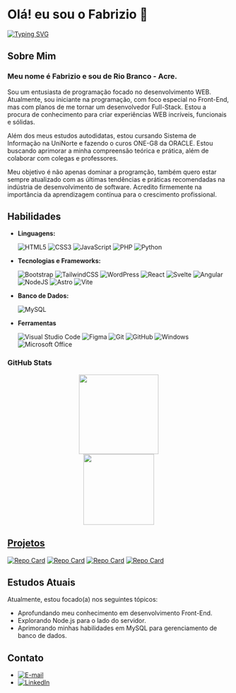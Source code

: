  # Olá! eu sou o Fabrizio 🤘
[![Typing SVG](https://readme-typing-svg.herokuapp.com/?color=fff&size=35&center=true&vCenter=true&width=1000&lines=Bem+vindo+ao+meu+perfil+do+GitHub!+:%29)](https://git.io/typing-svg)

## Sobre Mim

### Meu nome é Fabrizio e sou de Rio Branco - Acre.

Sou um entusiasta de programação focado no desenvolvimento WEB. Atualmente, sou iniciante na programação, com foco especial no Front-End, mas com planos de me tornar um desenvolvedor Full-Stack. Estou a procura de conhecimento para criar experiências WEB incríveis, funcionais e sólidas.

Além dos meus estudos autodidatas, estou cursando Sistema de Informação na UniNorte e fazendo o curos ONE-G8 da ORACLE. Estou buscando aprimorar a minha compreensão teórica e prática, além de colaborar com colegas e professores.

Meu objetivo é não apenas dominar a programção, também quero estar sempre atualizado com as últimas tendências e práticas recomendadas na indústria de desenvolvimento de software. Acredito firmemente na importância da aprendizagem contínua para o crescimento profissional.


## Habilidades

- **Linguagens:**
  
  ![HTML5](https://img.shields.io/badge/HTML5-E34F26?style=for-the-badge&logo=html5&logoColor=white)
  ![CSS3](https://img.shields.io/badge/CSS3-1572B6?style=for-the-badge&logo=css3&logoColor=white)
  ![JavaScript](https://img.shields.io/badge/JavaScript-F7DF1E?style=for-the-badge&logo=javascript&logoColor=black)
  ![PHP](https://img.shields.io/badge/PHP-777BB4?style=for-the-badge&logo=php&logoColor=white)
  ![Python](https://img.shields.io/badge/Python-3670A0?style=for-the-badge&logo=python&logoColor=ffdd54)

- **Tecnologias e Frameworks:**

  ![Bootstrap](https://img.shields.io/badge/Bootstrap-563D7C?style=for-the-badge&logo=bootstrap&logoColor=white)
  ![TailwindCSS](https://img.shields.io/badge/Tailwind%20CSS-38B2AC?style=for-the-badge&logo=tailwind-css&logoColor=white)
  ![WordPress](https://img.shields.io/badge/WordPress-21759B?style=for-the-badge&logo=wordpress&logoColor=white)
  ![React](https://img.shields.io/badge/React-20232A?style=for-the-badge&logo=react&logoColor=61DAFB)
  ![Svelte](https://img.shields.io/badge/Svelte-FF3E00?style=for-the-badge&logo=svelte&logoColor=white)
  ![Angular](https://img.shields.io/badge/Angular-DD0031?style=for-the-badge&logo=angular&logoColor=white)
  ![NodeJS](https://img.shields.io/badge/Node.js-339933?style=for-the-badge&logo=nodedotjs&logoColor=white)
  ![Astro](https://img.shields.io/badge/Astro-FF5D01?style=for-the-badge&logo=astro&logoColor=white)
  ![Vite](https://img.shields.io/badge/Vite-646CFF?style=for-the-badge&logo=vite&logoColor=white)

- **Banco de Dados:**

  ![MySQL](https://img.shields.io/badge/MySQL-00000F?style=for-the-badge&logo=mysql&logoColor=white)

- **Ferramentas**
  
  ![Visual Studio Code](https://img.shields.io/badge/VS%20Code-007ACC?style=for-the-badge&logo=visual-studio-code&logoColor=white)
  ![Figma](https://img.shields.io/badge/Figma-F24E1E?style=for-the-badge&logo=figma&logoColor=white)
  ![Git](https://img.shields.io/badge/Git-F05032?style=for-the-badge&logo=git&logoColor=white)
  ![GitHub](https://img.shields.io/badge/GitHub-181717?style=for-the-badge&logo=github&logoColor=white)
  ![Windows](https://img.shields.io/badge/Windows-0078D6?style=for-the-badge&logo=windows&logoColor=white)
  ![Microsoft Office](https://img.shields.io/badge/Microsoft%20Office-D83B01?style=for-the-badge&logo=microsoft-office&logoColor=white)


### GitHub Stats

<div align="center">
  <a href="https://github.com/FabrizioDev">
  <img height="180em" src="https://github-readme-stats.vercel.app/api?username=FabrizioDev&theme=midnight-purple"/>
  <br>
  <img height="160em" src="https://github-readme-stats-git-masterrstaa-rickstaa.vercel.app/api/top-langs/?username=FabrizioDev&layout=compact&bg_color=000&border_color=30A3DC&title_color=E94D5F&text_color=FFF"/>
</div>

## Projetos

  [![Repo Card](https://github-readme-stats.vercel.app/api/pin/?username=FabrizioDev&repo=PobreFilx&bg_color=000&border_color=30A3DC&show_icons=true&icon_color=30A3DC&title_color=E94D5F&text_color=FFF)](https://github.com/FabrizioDev/projeto-astro-00)
  [![Repo Card](https://github-readme-stats.vercel.app/api/pin/?username=FabrizioDev&repo=PobreFilx&bg_color=000&border_color=30A3DC&show_icons=true&icon_color=30A3DC&title_color=E94D5F&text_color=FFF)](https://github.com/FabrizioDev/AcreStore)
  [![Repo Card](https://github-readme-stats.vercel.app/api/pin/?username=FabrizioDev&repo=PobreFilx&bg_color=000&border_color=30A3DC&show_icons=true&icon_color=30A3DC&title_color=E94D5F&text_color=FFF)](https://github.com/FabrizioDev/PobreFilx)
  [![Repo Card](https://github-readme-stats.vercel.app/api/pin/?username=FabrizioDev&repo=ProjetoAgro&bg_color=000&border_color=30A3DC&show_icons=true&icon_color=30A3DC&title_color=E94D5F&text_color=FFF)](https://github.com/FabrizioDev/ProjetoAgro)

## Estudos Atuais

Atualmente, estou focado(a) nos seguintes tópicos:

- Aprofundando meu conhecimento em desenvolvimento Front-End.
- Explorando Node.js para o lado do servidor.
- Aprimorando minhas habilidades em MySQL para gerenciamento de banco de dados.

## Contato

- [![E-mail](https://img.shields.io/badge/-Email-000?style=for-the-badge&logo=microsoft-outlook&logoColor=E94D5F)](mailto:fabrizio.dev.br@gmail.com)
- [![LinkedIn](https://img.shields.io/badge/-LinkedIn-000?style=for-the-badge&logo=linkedin&logoColor=30A3DC)](https://www.linkedin.com/in/fabrizio-girão-919676219)
